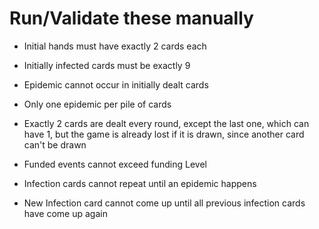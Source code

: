 # Run/Validate these manually

* Initial hands must have exactly 2 cards each
* Initially infected cards must be exactly 9
* Epidemic cannot occur in initially dealt cards

* Only one epidemic per pile of cards
* Exactly 2 cards are dealt every round, except the last one, which can have 1, but the game is already lost if it is drawn, since another card can't be drawn
* Funded events cannot exceed funding Level

* Infection cards cannot repeat until an epidemic happens
* New Infection card cannot come up until all previous infection cards have come up again
